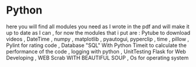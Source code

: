 Python
======
here you will find all modules you need as I wrote in the pdf and will
make it up to date as I can , for now the modules that i put are :
Pytube to download videos , DateTime , numpy , matplotlib , pyautogui,
pyperclip , time , pillow , Pylint for rating code , Database "SQL" With Python
Timeit to calculate the performance of the code , logging with python , UnitTesting 
Flask for Web Developing , WEB Scrab WITH BEAUTIFUL SOUP , Os for operating system
